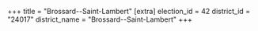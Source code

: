 +++
title = "Brossard--Saint-Lambert"
[extra]
election_id = 42
district_id = "24017"
district_name = "Brossard--Saint-Lambert"
+++
